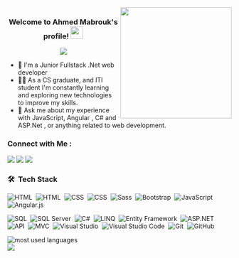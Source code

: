 
<img width="250" align="right" src="https://c.tenor.com/_DOBjnGspYAAAAAM/code-coding.gif">

<h3 align="center">
  Welcome to Ahmed Mabrouk's profile!
  <img src="https://media.giphy.com/media/hvRJCLFzcasrR4ia7z/giphy.gif" width="28">
</h3>

<!-- Typing SVG by DenverCoder1 - https://github.com/DenverCoder1/readme-typing-svg -->
<p align="center">
  <a href="https://github.com/DenverCoder1/readme-typing-svg"><img src="https://readme-typing-svg.herokuapp.com/?lines=Full-stack%20.Net%20web%20developer;Always%20learning%20new%20things&font=Fira%20Code&center=true&width=440&height=45&color=f75c7e&vCenter=true&size=22"></a>
</p> 

- 🏢 I'm a Junior Fullstack .Net web developer
- 👨‍💻 As a CS graduate, and ITI student I'm constantly learning and exploring new technologies to improve my skills.
- 💬 Ask me about my experience with JavaScript, Angular , C# and ASP.Net , or anything related to web development.



### Connect with Me :

<a href="https://www.linkedin.com/in/ahmed-mabrouk-ahmed181999/" target="_blank"><img src="https://img.shields.io/badge/-Ahmed%20Mabrouk-0077B5?style=for-the-badge&logo=Linkedin&logoColor=white"/></a>
<a href="https://www.facebook.com/profile.php?id=100011418333372" target="_blank"><img src="https://img.shields.io/badge/-Ahmed%20Mabrouk-%231877F2.svg?style=for-the-badge&logo=Facebook&logoColor=white"/></a>
<a href="https://wa.me/+201015212053" target="_blank"><img src="https://img.shields.io/badge/-Ahmed%20Mabrouk-25D366?style=for-the-badge&logo=WhatsApp&logoColor=white"/></a>



### 🛠 &nbsp;Tech Stack

![HTML](https://img.shields.io/badge/-HTML-05122A?style=flat&logo=HTML5)&nbsp;
<img src="https://img.shields.io/badge/-HTML5-05122A?style=flat&logo=html5" alt="HTML">&nbsp;
![CSS](https://img.shields.io/badge/-CSS-05122A?style=flat&logo=CSS3&logoColor=1572B6)&nbsp;
<img src="https://img.shields.io/badge/-CSS3-05122A?style=flat&logo=css3" alt="CSS">&nbsp;
![Sass](https://img.shields.io/badge/-Sass-05122A?style=flat&logo=sass)&nbsp;
![Bootstrap](https://img.shields.io/badge/-Bootstrap-05122A?style=flat&logo=bootstrap&logoColor=563D7C)&nbsp;
![JavaScript](https://img.shields.io/badge/-JavaScript-05122A?style=flat&logo=javascript)&nbsp;
![Angular.js](https://img.shields.io/badge/-Angular-05122A?style=flat&logo=angular)&nbsp;

<img src="https://img.shields.io/badge/-SQL-05122A?style=flat&logo=microsoft%20sql%20server&logoColor=CC2927" alt="SQL">&nbsp;
<img src="https://img.shields.io/badge/-SQL%20Server-05122A?style=flat&logo=microsoft%20sql%20server&logoColor=CC2927" alt="SQL Server">&nbsp;
<img src="https://img.shields.io/badge/c%23-05122A?style=flat&logo=c-sharp&logoColor=5C2D91" alt="C#">&nbsp;
<img src="https://img.shields.io/badge/-LINQ-05122A?style=flat&logo=.NET&logoColor=512BD4" alt="LINQ">&nbsp;
<img src="https://img.shields.io/badge/-Entity%20Framework-05122A?style=flat&logo=.NET&logoColor=512BD4" alt="Entity Framework">&nbsp;
<img src="https://img.shields.io/badge/-ASP.NET-05122A?style=flat&logo=dotnet&logoColor=512BD4" alt="ASP.NET">&nbsp;
<img src="https://img.shields.io/badge/-API-05122A?style=flat&logo=dotnet&logoColor=512BD4" alt="API">&nbsp;
<img src="https://img.shields.io/badge/-MVC-05122A?style=flat&logo=dotnet&logoColor=512BD4" alt="MVC">&nbsp;
<img src="https://img.shields.io/badge/-Visual%20Studio-05122A?style=flat&logo=visual%20studio&logoColor=5C2D91" alt="Visual Studio">&nbsp;
![Visual Studio Code](https://img.shields.io/badge/-Visual%20Studio%20Code-05122A?style=flat&logo=visual-studio-code&logoColor=007ACC)&nbsp;
![Git](https://img.shields.io/badge/-Git-05122A?style=flat&logo=git)&nbsp;
![GitHub](https://img.shields.io/badge/-GitHub-05122A?style=flat&logo=github)&nbsp;








<img align="left" src="https://github-readme-stats.vercel.app/api/top-langs?username=ahmdmbrwk80&show_icons=true&locale=en&layout=compact&theme=radical" alt="most used languages" />
<br>
<a href="https://komarev.com/ghpvc/?username=ahmdmbrwk80&style=for-the-badge">
    <img src="https://komarev.com/ghpvc/?username=ahmdmbrwk80&style=for-the-badge">
</a>
